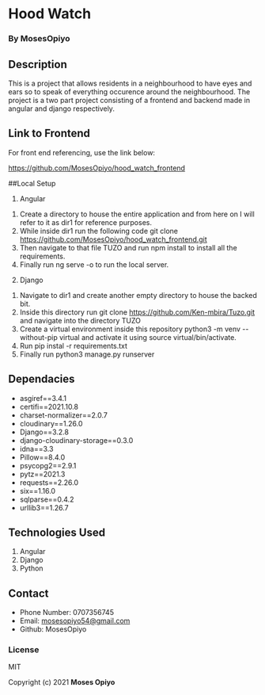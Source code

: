 # Hood Watch
### **By MosesOpiyo**

## Description
This is a project that allows residents in a neighbourhood to have eyes and ears so to speak of everything occurence around the neighbourhood.
The project is a two part project consisting of a frontend and backend made in angular and django respectively.

## Link to Frontend
For front end referencing, use the link below:

https://github.com/MosesOpiyo/hood_watch_frontend

##Local Setup

1) Angular
1. Create a directory to house the entire application and from here on I will refer to it as dir1 for reference purposes.
2. While inside dir1 run the following code git clone https://github.com/MosesOpiyo/hood_watch_frontend.git
3. Then navigate to that file TUZO and run npm install to install all the requirements.
4. Finally run ng serve -o to run the local server.

2) Django
1. Navigate to dir1 and create another empty directory to house the backed bit.
2. Inside this directory run git clone https://github.com/Ken-mbira/Tuzo.git and navigate into the directory TUZO
3. Create a virtual environment inside this repository python3 -m venv --without-pip virtual and activate it using source virtual/bin/activate.
4. Run pip instal -r requirements.txt
5. Finally run python3 manage.py runserver

## Dependacies
* asgiref==3.4.1
* certifi==2021.10.8
* charset-normalizer==2.0.7
* cloudinary==1.26.0
* Django==3.2.8
* django-cloudinary-storage==0.3.0
* idna==3.3
* Pillow==8.4.0
* psycopg2==2.9.1
* pytz==2021.3
* requests==2.26.0
* six==1.16.0
* sqlparse==0.4.2
* urllib3==1.26.7

## Technologies Used
1. Angular
2. Django
3. Python

## Contact

* Phone Number: 0707356745
* Email: mosesopiyo54@gmail.com
* Github: MosesOpiyo

### License

MIT

Copyright (c) 2021 **Moses Opiyo**
